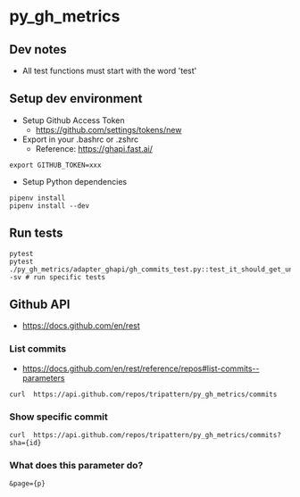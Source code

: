 # py_gh_metrics

## Dev notes
* All test functions must start with the word 'test'

## Setup dev environment
* Setup Github Access Token
  * https://github.com/settings/tokens/new
* Export in your .bashrc or .zshrc
  * Reference: https://ghapi.fast.ai/
```
export GITHUB_TOKEN=xxx
```
* Setup Python dependencies
```
pipenv install
pipenv install --dev
```

## Run tests
```
pytest
pytest ./py_gh_metrics/adapter_ghapi/gh_commits_test.py::test_it_should_get_unique_names_in_list -sv # run specific tests
```

## Github API
* https://docs.github.com/en/rest

### List commits
* https://docs.github.com/en/rest/reference/repos#list-commits--parameters
```
curl  https://api.github.com/repos/tripattern/py_gh_metrics/commits
```

### Show specific commit
```
curl  https://api.github.com/repos/tripattern/py_gh_metrics/commits?sha={id}
```

### What does this parameter do?
```
&page={p}
```
